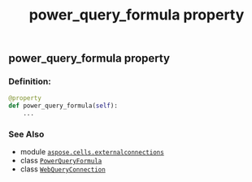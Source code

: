 ﻿---
title: power_query_formula property
second_title: Aspose.Cells for Python via .NET API References
description: 
type: docs
weight: 340
url: /aspose.cells.externalconnections/webqueryconnection/power_query_formula/
is_root: false
---

## power_query_formula property

### Definition:
```python
@property
def power_query_formula(self):
    ...
```

### See Also
* module [`aspose.cells.externalconnections`](../../)
* class [`PowerQueryFormula`](/cells/python-net/aspose.cells.querytables/powerqueryformula)
* class [`WebQueryConnection`](/cells/python-net/aspose.cells.externalconnections/webqueryconnection)
